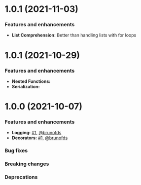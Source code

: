 <!-- 1.0.2 START -->
# 1.0.1 (2021-11-03)
### Features and enhancements

- **List Comprehension:** Better than handling lists with for loops

<!-- 1.0.2 END -->

<!-- 1.0.1 START -->
# 1.0.1 (2021-10-29)
### Features and enhancements

- **Nested Functions:** 
- **Serialization:** 

<!-- 1.0.1 END -->

<!-- 1.0.0 START -->
# 1.0.0 (2021-10-07)

### Features and enhancements

- **Logging:**  [#1](https://github.com/brunofds/toteachpython/pull/1), [@brunofds](https://github.com/brunofds)
- **Decorators:**  [#1](https://github.com/brunofds/toteachpython/pull/1), [@brunofds](https://github.com/brunofds)

### Bug fixes

### Breaking changes

### Deprecations


<!-- 1.0.0 END -->
